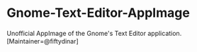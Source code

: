 # Gnome-Text-Editor-AppImage
Unofficial AppImage of the Gnome's Text Editor application.　　　　　[Maintainer=@fiftydinar]
